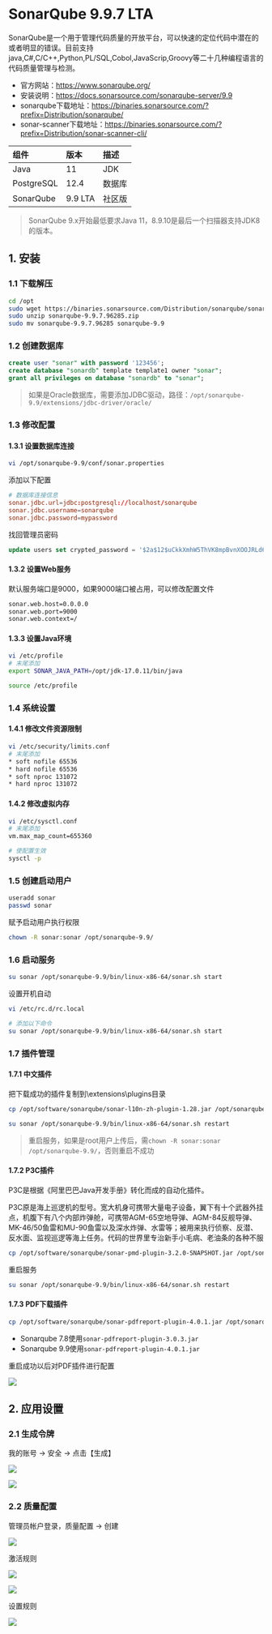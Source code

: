 # SonarQube 9.9.7 LTA

SonarQube是一个用于管理代码质量的开放平台，可以快速的定位代码中潜在的或者明显的错误。目前支持java,C#,C/C++,Python,PL/SQL,Cobol,JavaScrip,Groovy等二十几种编程语言的代码质量管理与检测。

- 官方网站：https://www.sonarqube.org/
- 安装说明：https://docs.sonarsource.com/sonarqube-server/9.9
- sonarqube下载地址：https://binaries.sonarsource.com/?prefix=Distribution/sonarqube/
- sonar-scanner下载地址：https://binaries.sonarsource.com/?prefix=Distribution/sonar-scanner-cli/

| **组件**  | **版本**  | **描述**  |
| :---------- | :---------- | :---------------------------------- |
| Java    | 11 | JDK |
| PostgreSQL    | 12.4 | 数据库 |
| SonarQube    | 9.9 LTA | 社区版 |

> SonarQube 9.x开始最低要求Java 11，8.9.10是最后一个扫描器支持JDK8的版本。

## 1. 安装

### 1.1 下载解压

```bash
cd /opt
sudo wget https://binaries.sonarsource.com/Distribution/sonarqube/sonarqube-9.9.7.96285.zip
sudo unzip sonarqube-9.9.7.96285.zip
sudo mv sonarqube-9.9.7.96285 sonarqube-9.9
```

### 1.2 创建数据库

```sql
create user "sonar" with password '123456';
create database "sonardb" template template1 owner "sonar";
grant all privileges on database "sonardb" to "sonar";
```

> 如果是Oracle数据库，需要添加JDBC驱动，路径：`/opt/sonarqube-9.9/extensions/jdbc-driver/oracle/`

### 1.3 修改配置

#### 1.3.1 设置数据库连接

```bash
vi /opt/sonarqube-9.9/conf/sonar.properties
```

添加以下配置

```conf
# 数据库连接信息
sonar.jdbc.url=jdbc:postgresql://localhost/sonarqube
sonar.jdbc.username=sonarqube
sonar.jdbc.password=mypassword
```

找回管理员密码
```sql
update users set crypted_password = '$2a$12$uCkkXmhW5ThVK8mpBvnXOOJRLd64LJeHTeCkSuB3lfaR2N0AYBaSi', salt=null, hash_method='BCRYPT' where login = 'admin'
```

#### 1.3.2 设置Web服务

默认服务端口是9000，如果9000端口被占用，可以修改配置文件

```bash
sonar.web.host=0.0.0.0
sonar.web.port=9000
sonar.web.context=/
```

#### 1.3.3 设置Java环境

```bash
vi /etc/profile
# 末尾添加
export SONAR_JAVA_PATH=/opt/jdk-17.0.11/bin/java
```

```bash
source /etc/profile
```

### 1.4 系统设置

#### 1.4.1 修改文件资源限制

```bash
vi /etc/security/limits.conf
# 末尾添加
* soft nofile 65536
* hard nofile 65536
* soft nproc 131072
* hard nproc 131072
```

#### 1.4.2 修改虚拟内存

```bash
vi /etc/sysctl.conf
# 末尾添加
vm.max_map_count=655360

# 使配置生效
sysctl -p
```

### 1.5 创建启动用户

```bash
useradd sonar
passwd sonar
```

赋予启动用户执行权限

```bash
chown -R sonar:sonar /opt/sonarqube-9.9/
```

### 1.6 启动服务

```bash
su sonar /opt/sonarqube-9.9/bin/linux-x86-64/sonar.sh start
```

设置开机自动

```bash
vi /etc/rc.d/rc.local

# 添加以下命令
su sonar /opt/sonarqube-9.9/bin/linux-x86-64/sonar.sh start
```

### 1.7 插件管理

#### 1.7.1 中文插件

把下载成功的插件复制到\extensions\plugins目录

```bash
cp /opt/software/sonarqube/sonar-l10n-zh-plugin-1.28.jar /opt/sonarqube-9.9/extensions/plugins
```

```bash
su sonar /opt/sonarqube-9.9/bin/linux-x86-64/sonar.sh restart
```

> 重启服务，如果是root用户上传后，需`chown -R sonar:sonar /opt/sonarqube-9.9/`，否则重启不成功

#### 1.7.2 P3C插件

P3C是根据《阿里巴巴Java开发手册》转化而成的自动化插件。

P3C原是海上巡逻机的型号。宽大机身可携带大量电子设备，翼下有十个武器外挂点，机腹下有八个内部炸弹舱，可携带AGM-65空地导弹、AGM-84反舰导弹、MK-46/50鱼雷和MU-90鱼雷以及深水炸弹、水雷等；被用来执行侦察、反潜、反水面、监视巡逻等海上任务。代码的世界里专治新手小毛病、老油条的各种不服

```bash
cp /opt/software/sonarqube/sonar-pmd-plugin-3.2.0-SNAPSHOT.jar /opt/sonarqube-9.9/extensions/plugins
```

重启服务

```bash
su sonar /opt/sonarqube-9.9/bin/linux-x86-64/sonar.sh restart
```

#### 1.7.3 PDF下载插件

```bash
cp /opt/software/sonarqube/sonar-pdfreport-plugin-4.0.1.jar /opt/sonarqube-9.9/extensions/plugins
```

- Sonarqube 7.8使用`sonar-pdfreport-plugin-3.0.3.jar`
- Sonarqube 9.9使用`sonar-pdfreport-plugin-4.0.1.jar`

重启成功以后对PDF插件进行配置

![](../../assets/_images/deploy/sonarqube/pdf_set.png)

## 2. 应用设置

### 2.1 生成令牌

我的账号 -> 安全 -> 点击【生成】

![](../../assets/_images/deploy/sonarqube/create_token1.png)

![](../../assets/_images/deploy/sonarqube/create_token2.png)

### 2.2 质量配置

管理员帐户登录，质量配置 -> 创建

![](../../assets/_images/deploy/sonarqube/add_p3c.png)


激活规则

![](../../assets/_images/deploy/sonarqube/activate_rule.png)

![](../../assets/_images/deploy/sonarqube/activate_rule2.png)


设置规则

![](../../assets/_images/deploy/sonarqube/rule_set_default.png)

